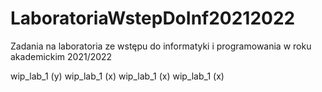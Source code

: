 # LaboratoriaWstepDoInf20212022
Zadania na laboratoria ze wstępu do informatyki i programowania w roku akademickim 2021/2022

wip_lab_1 (y)
wip_lab_1 (x)
wip_lab_1 (x)
wip_lab_1 (x)
